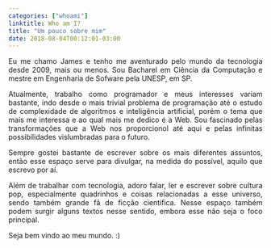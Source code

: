 ```yaml
---
categories: ["whoami"]
linktitle: Who am I?
title: "Um pouco sobre mim"
date: 2018-08-04T00:12:01-03:00
---
```

<p style='text-align: justify;'>
Eu me chamo James e tenho me aventurado pelo mundo da tecnologia desde 2009, mais ou menos. Sou Bacharel em Ciência da Computação e mestre em Engenharia de Sofware pela UNESP, em SP.
</p>
<p style='text-align: justify;'>
Atualmente, trabalho como programador e meus interesses variam bastante, indo desde o mais trivial problema de programação até o estudo de complexidade de algoritmos e inteligência artificial, porém o tema que mais me interessa e ao qual mais me dedico é a Web. Sou fascinado pelas transformações que a Web nos proporcionol até aqui e pelas infinitas possibilidades vislumbradas para o futuro.
</p>
<p style='text-align: justify;'>
Sempre gostei bastante de escrever sobre os mais diferentes assuntos, então esse espaço serve para divulgar, na medida do possível, aquilo que escrevo por aí.
</p>
<p style='text-align: justify;'>
Além de trabalhar com tecnologia, adoro falar, ler e escrever sobre cultura pop, especialmente quadrinhos e coisas relacionadas a esse universo, sendo também grande fã de ficção cientifica. Nesse espaço também podem surgir alguns textos nesse sentido, embora esse não seja o foco principal.
</p>
<p style='text-align: justify;'>
Seja bem vindo ao meu mundo. :)
</p>